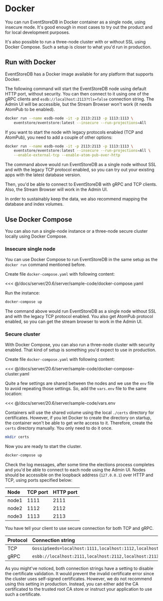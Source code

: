 # Docker

You can run EventStoreDB in Docker container as a single node, using insecure mode. It's good enough in most cases to try out the product and for local development purposes.

It's also possible to run a three-node cluster with or without SSL using Docker Compose. Such a setup is closer to what you'd run in production.

## Run with Docker

EventStoreDB has a Docker image available for any platform that supports Docker.

The following command will start the EventStoreDB node using default HTTP port, without security. You can then connect to it using one of the gRPC clients and `esdb://localhost:2113?tls=false` connection string. The Admin UI will be accessible, but the Stream Browser won't work (it needs AtomPub to be enabled).

```bash
docker run --name esdb-node -it -p 2113:2113 -p 1113:1113 \
    eventstore/eventstore:latest --insecure --run-projections=All
```

If you want to start the node with legacy protocols enabled (TCP and AtomPub), you need to add a couple of other options:

```bash
docker run --name esdb-node -it -p 2113:2113 -p 1113:1113 \
    eventstore/eventstore:latest --insecure --run-projections=All \
    --enable-external-tcp --enable-atom-pub-over-http
```

The command above would run EventStoreDB as a single node without SSL and with the legacy TCP protocol enabled, so you can try out your existing apps with the latest database version.

Then, you'd be able to connect to EventStoreDB with gRPC and TCP clients. Also, the Stream Browser will work in the Admin UI.

In order to sustainably keep the data, we also recommend mapping the database and index volumes.

## Use Docker Compose

You can also run a single-node instance or a three-node secure cluster locally using Docker Compose.

### Insecure single node

You can use Docker Compose to run EventStoreDB in the same setup as the `docker run` command mentioned before.

Create file `docker-compose.yaml` with following content:

<<< @/docs/server/20.6/server/sample-code/docker-compose.yaml

Run the instance:

```bash
docker-compose up
```

The command above would run EventStoreDB as a single node without SSL and with the legacy TCP protocol enabled. You also get AtomPub protocol enabled, so you can get the stream browser to work in the Admin UI.

### Secure cluster

With Docker Compose, you can also run a three-node cluster with security enabled. That kind of setup is something you'd expect to use in production.

Create file `docker-compose.yaml` with following content:

<<< @/docs/server/20.6/server/sample-code/docker-compose-cluster.yaml

Quite a few settings are shared between the nodes and we use the `env` file to avoid repeating those settings. So, add the `vars.env` file to the same location:

<<< @/docs/server/20.6/server/sample-code/vars.env

Containers will use the shared volume using the local `./certs` directory for certificates. However, if you let Docker to create the directory on startup, the container won't be able to get write access to it. Therefore, create the `certs` directory manually. You only need to do it once.

```bash
mkdir certs
```

Now you are ready to start the cluster. 

```bash
docker-compose up
```

Check the log messages, after some time the elections process completes and you'd be able to connect to each node using the Admin UI. Nodes should be accessible on the loopback address (`127.0.0.1`) over HTTP and TCP, using ports specified below:

| Node | TCP port | HTTP port |
| :--- | :------- | :-------- |
| node1 | 1111 | 2111 |
| node2 | 1112 | 2112 |
| node3 | 1113 | 2113 |

You have tell your client to use secure connection for both TCP and gRPC.

| Protocol | Connection string |
| :------- | :---------------- |
| TCP | `GossipSeeds=localhost:1111,localhost:1112,localhost:1113;ValidateServer=False;UseSslConnection=True` |
| gRPC | `esbb://localhost:2111,localhost:2112,localhost:2113?tls=true&tlsVerifyCert=false` |

As you might've noticed, both connection strings have a setting to disable the certificate validation. It would prevent the invalid certificate error since the cluster uses self-signed certificates. However, we do not recommend using this setting in production. Instead, you can either add the CA certificated to the trusted root CA store or instruct your application to use such a certificate.


